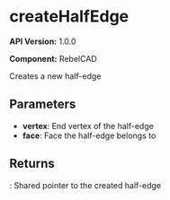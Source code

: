 # createHalfEdge

**API Version:** 1.0.0

**Component:** RebelCAD

Creates a new half-edge

## Parameters

- **vertex**: End vertex of the half-edge
- **face**: Face the half-edge belongs to

## Returns

: Shared pointer to the created half-edge

